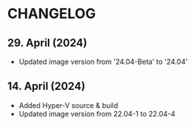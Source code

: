 # CHANGELOG

## 29. April (2024)

  * Updated image version from '24.04-Beta' to '24.04'

## 14. April (2024)

  * Added Hyper-V source & build
  * Updated image version from 22.04-1 to 22.04-4